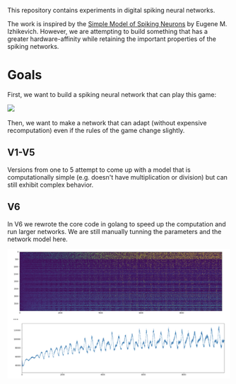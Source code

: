 This repository contains experiments in digital spiking neural networks.

The work is inspired by the [Simple Model of Spiking Neurons](https://www.izhikevich.org/publications/spikes.htm) by Eugene M. Izhikevich. However, we are attempting to build something that has a greater hardware-affinity while retaining the important properties of the spiking networks.

# Goals

First, we want to build a spiking neural network that can play this game:

![](images/2021-01-26_21-31-41_screencast.gif)

Then, we want to make a network that can adapt (without expensive recomputation) even if the rules of the game change slightly.


## V1-V5

Versions from one to 5 attempt to come up with a model that is computationally simple (e.g. doesn't have multiplication or division) but can still exhibit complex behavior.

## V6

In V6 we rewrote the core code in golang to speed up the computation and run larger networks. We are still manually tunning the parameters and the network model here.


![](images/2021-03-12_00-11-07_JupyterLab.png)
